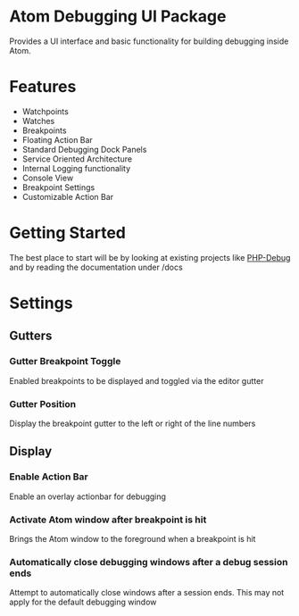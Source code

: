 # Atom Debugging UI Package

Provides a UI interface and basic functionality for building debugging inside Atom.

# Features
- Watchpoints
- Watches
- Breakpoints
- Floating Action Bar
- Standard Debugging Dock Panels
- Service Oriented Architecture
- Internal Logging functionality
- Console View
- Breakpoint Settings
- Customizable Action Bar

# Getting Started
The best place to start will be by looking at existing projects like [PHP-Debug](https://github.com/gwomacks/php-debug) and by reading the documentation under /docs

# Settings

## Gutters ##

### Gutter Breakpoint Toggle ###
Enabled breakpoints to be displayed and toggled via the editor gutter

### Gutter Position ###
Display the breakpoint gutter to the left or right of the line numbers

## Display ##

### Enable Action Bar ###
Enable an overlay actionbar for debugging

### Activate Atom window after breakpoint is hit ###
Brings the Atom window to the foreground when a breakpoint is hit

### Automatically close debugging windows after a debug session ends ###
Attempt to automatically close windows after a session ends. This may not apply for the default debugging window
